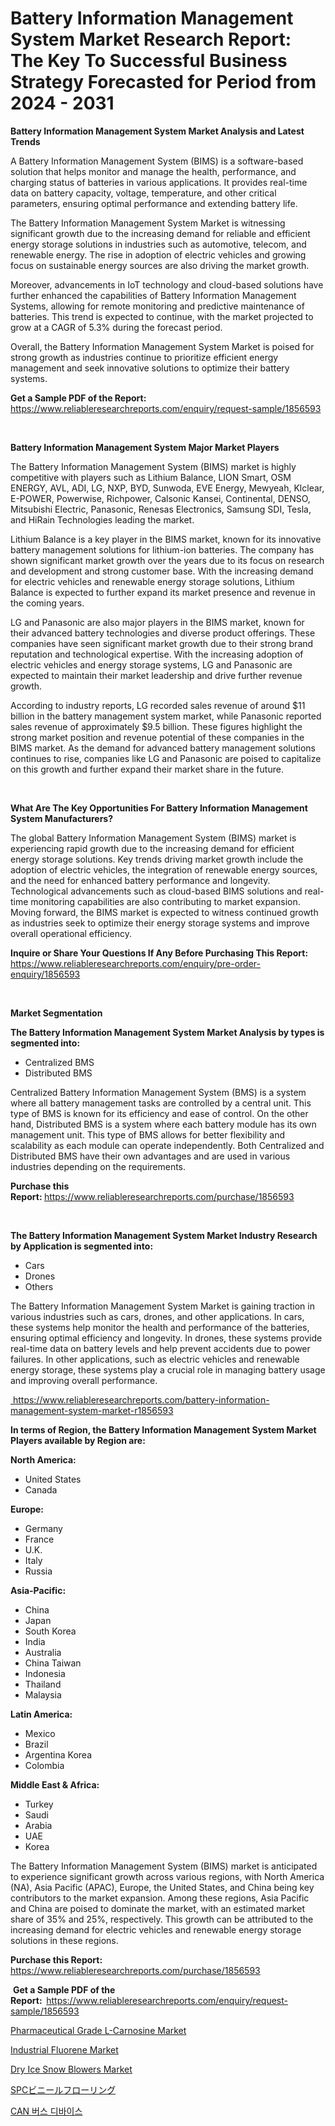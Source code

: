 <p><h1>Battery Information Management System Market Research Report: The Key To Successful Business Strategy Forecasted for Period from 2024 - 2031</h1></p><p><strong>Battery Information Management System Market Analysis and Latest Trends</strong></p>
<p><p>A Battery Information Management System (BIMS) is a software-based solution that helps monitor and manage the health, performance, and charging status of batteries in various applications. It provides real-time data on battery capacity, voltage, temperature, and other critical parameters, ensuring optimal performance and extending battery life.</p><p>The Battery Information Management System Market is witnessing significant growth due to the increasing demand for reliable and efficient energy storage solutions in industries such as automotive, telecom, and renewable energy. The rise in adoption of electric vehicles and growing focus on sustainable energy sources are also driving the market growth.</p><p>Moreover, advancements in IoT technology and cloud-based solutions have further enhanced the capabilities of Battery Information Management Systems, allowing for remote monitoring and predictive maintenance of batteries. This trend is expected to continue, with the market projected to grow at a CAGR of 5.3% during the forecast period.</p><p>Overall, the Battery Information Management System Market is poised for strong growth as industries continue to prioritize efficient energy management and seek innovative solutions to optimize their battery systems.</p></p>
<p><strong>Get a Sample PDF of the Report:&nbsp;</strong> <a href="https://www.reliableresearchreports.com/enquiry/request-sample/1856593">https://www.reliableresearchreports.com/enquiry/request-sample/1856593</a></p>
<p>&nbsp;</p>
<p><strong>Battery Information Management System Major Market Players</strong></p>
<p><p>The Battery Information Management System (BIMS) market is highly competitive with players such as Lithium Balance, LION Smart, OSM ENERGY, AVL, ADI, LG, NXP, BYD, Sunwoda, EVE Energy, Mewyeah, Klclear, E-POWER, Powerwise, Richpower, Calsonic Kansei, Continental, DENSO, Mitsubishi Electric, Panasonic, Renesas Electronics, Samsung SDI, Tesla, and HiRain Technologies leading the market.</p><p>Lithium Balance is a key player in the BIMS market, known for its innovative battery management solutions for lithium-ion batteries. The company has shown significant market growth over the years due to its focus on research and development and strong customer base. With the increasing demand for electric vehicles and renewable energy storage solutions, Lithium Balance is expected to further expand its market presence and revenue in the coming years.</p><p>LG and Panasonic are also major players in the BIMS market, known for their advanced battery technologies and diverse product offerings. These companies have seen significant market growth due to their strong brand reputation and technological expertise. With the increasing adoption of electric vehicles and energy storage systems, LG and Panasonic are expected to maintain their market leadership and drive further revenue growth.</p><p>According to industry reports, LG recorded sales revenue of around $11 billion in the battery management system market, while Panasonic reported sales revenue of approximately $9.5 billion. These figures highlight the strong market position and revenue potential of these companies in the BIMS market. As the demand for advanced battery management solutions continues to rise, companies like LG and Panasonic are poised to capitalize on this growth and further expand their market share in the future.</p></p>
<p>&nbsp;</p>
<p><strong>What Are The Key Opportunities For Battery Information Management System Manufacturers?</strong></p>
<p><p>The global Battery Information Management System (BIMS) market is experiencing rapid growth due to the increasing demand for efficient energy storage solutions. Key trends driving market growth include the adoption of electric vehicles, the integration of renewable energy sources, and the need for enhanced battery performance and longevity. Technological advancements such as cloud-based BIMS solutions and real-time monitoring capabilities are also contributing to market expansion. Moving forward, the BIMS market is expected to witness continued growth as industries seek to optimize their energy storage systems and improve overall operational efficiency.</p></p>
<p><strong>Inquire or Share Your Questions If Any Before Purchasing This Report:</strong> <a href="https://www.reliableresearchreports.com/enquiry/pre-order-enquiry/1856593">https://www.reliableresearchreports.com/enquiry/pre-order-enquiry/1856593</a></p>
<p>&nbsp;</p>
<p><strong>Market Segmentation</strong></p>
<p><strong>The Battery Information Management System Market Analysis by types is segmented into:</strong></p>
<p><ul><li>Centralized BMS</li><li>Distributed BMS</li></ul></p>
<p><p>Centralized Battery Information Management System (BMS) is a system where all battery management tasks are controlled by a central unit. This type of BMS is known for its efficiency and ease of control. On the other hand, Distributed BMS is a system where each battery module has its own management unit. This type of BMS allows for better flexibility and scalability as each module can operate independently. Both Centralized and Distributed BMS have their own advantages and are used in various industries depending on the requirements.</p></p>
<p><strong>Purchase this Report:&nbsp;</strong><a href="https://www.reliableresearchreports.com/purchase/1856593">https://www.reliableresearchreports.com/purchase/1856593</a></p>
<p>&nbsp;</p>
<p><strong>The Battery Information Management System Market Industry Research by Application is segmented into:</strong></p>
<p><ul><li>Cars</li><li>Drones</li><li>Others</li></ul></p>
<p><p>The Battery Information Management System Market is gaining traction in various industries such as cars, drones, and other applications. In cars, these systems help monitor the health and performance of the batteries, ensuring optimal efficiency and longevity. In drones, these systems provide real-time data on battery levels and help prevent accidents due to power failures. In other applications, such as electric vehicles and renewable energy storage, these systems play a crucial role in managing battery usage and improving overall performance.</p></p>
<p><a href="https://www.reliableresearchreports.com/battery-information-management-system-market-r1856593">&nbsp;https://www.reliableresearchreports.com/battery-information-management-system-market-r1856593</a></p>
<p><strong>In terms of Region, the Battery Information Management System Market Players available by Region are:</strong></p>
<p>
    <p> <strong> North America: </strong>
        <ul>
            <li>United States</li>
            <li>Canada</li>
        </ul>
        </p> 
    <p> <strong> Europe: </strong>
        <ul>
            <li>Germany</li>
            <li>France</li>
            <li>U.K.</li>
            <li>Italy</li>
            <li>Russia</li>
        </ul>
        </p> 
    <p> <strong> Asia-Pacific: </strong>
        <ul>
            <li>China</li>
            <li>Japan</li>
            <li>South Korea</li>
            <li>India</li>
            <li>Australia</li>
            <li>China Taiwan</li>
            <li>Indonesia</li>
            <li>Thailand</li>
            <li>Malaysia</li>
        </ul>
        </p> 
    <p> <strong> Latin America: </strong>
        <ul>
            <li>Mexico</li>
            <li>Brazil</li>
            <li>Argentina Korea</li>
            <li>Colombia</li>
        </ul>
        </p> 
    <p> <strong> Middle East & Africa: </strong>
        <ul>
            <li>Turkey</li>
            <li>Saudi</li>
            <li>Arabia</li>
            <li>UAE</li>
            <li>Korea</li>
        </ul>
    </p>
    </p>
<p><p>The Battery Information Management System (BIMS) market is anticipated to experience significant growth across various regions, with North America (NA), Asia Pacific (APAC), Europe, the United States, and China being key contributors to the market expansion. Among these regions, Asia Pacific and China are poised to dominate the market, with an estimated market share of 35% and 25%, respectively. This growth can be attributed to the increasing demand for electric vehicles and renewable energy storage solutions in these regions.</p></p>
<p><strong>Purchase this Report: </strong><a href="https://www.reliableresearchreports.com/purchase/1856593">https://www.reliableresearchreports.com/purchase/1856593</a></p>
<p>&nbsp;<strong>Get a Sample PDF of the Report:&nbsp;&nbsp;</strong><a href="https://www.reliableresearchreports.com/enquiry/request-sample/1856593">https://www.reliableresearchreports.com/enquiry/request-sample/1856593</a></p>
<p><strong></strong></p>
<p><p><a href="https://github.com/HenrietteMills1/Market-Research-Report-List-1/blob/main/pharmaceutical-grade-l-carnosine-market.md">Pharmaceutical Grade L-Carnosine Market</a></p><p><a href="https://github.com/marthawweekle/Market-Research-Report-List-1/blob/main/industrial-fluorene-market.md">Industrial Fluorene Market</a></p><p><a href="https://www.linkedin.com/pulse/dry-ice-snow-blowers-market-comprehensive-assessment-type-0knxe">Dry Ice Snow Blowers Market</a></p><p><a href="https://github.com/roulaayoub-saad/Market-Research-Report-List-1/blob/main/121645365288.md">SPCビニールフローリング</a></p><p><a href="https://github.com/Howaoole34545/Market-Research-Report-List-1/blob/main/874758669421.md">CAN 버스 디바이스</a></p></p>